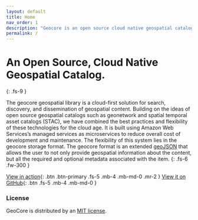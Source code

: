 ```yaml
---
layout: default
title: Home
nav_order: 1
description: "Geocore is an open source cloud native geospatial catalog hosted on AWS"
permalink: /
---
```


# An Open Source, Cloud Native Geospatial Catalog.
{: .fs-9 }

The geocore geospatial library is a cloud-first solution for search, discovery, and dissemination of geospatial content. Building on the ideas of open source geospatial catalogs such as geonetwork and spatial temporal asset catalogs (STAC), we have combined the best practices and flexibility of these technologies for the cloud age. It is built using Amazon Web Services’s managed services as microservices to reduce overall cost of development and maintenance. The flexibility of this system lies in the geocore storage format. The geocore format is an extended [geoJSON](https://geojson.org/) that allows the user to not only provide geospatial information about the content, but all the required and optional metadata associated with the item.
{: .fs-6 .fw-300 }

[View in action](https://app.geo.ca/){: .btn .btn-primary .fs-5 .mb-4 .mb-md-0 .mr-2 } [View it on GitHub](https://canadian-geospatial-platform.github.io/GeoCore/){: .btn .fs-5 .mb-4 .mb-md-0 }

### License

GeoCore is distributed by an [MIT license](https://github.com/canadian-geospatial-platform/GeoCore/tree/main/LICENSE.txt).
